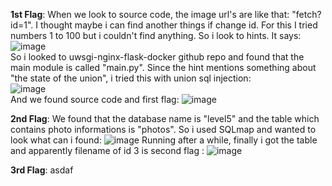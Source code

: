 <b>1st Flag</b>: When we look to source code, the image url's are like that: "fetch?id=1". I thought maybe i can find another things if change id. 
         For this I tried numbers 1 to 100 but i couldn't find anything. So i look to hints. It says: ![image](https://user-images.githubusercontent.com/46759694/193409474-ede15a75-fbcc-4f2d-8ded-d717ce8c2c85.png)
         <br> So i looked to uwsgi-nginx-flask-docker github repo and found that the main module is called "main.py". Since the hint mentions something about "the state of the union",
         i tried this with union sql injection: <br> ![image](https://user-images.githubusercontent.com/46759694/193409657-5a314ea5-59b6-4165-a751-5698f5888fd3.png)
         <br> And we found source code and first flag: ![image](https://user-images.githubusercontent.com/46759694/193409701-c4cd51d1-0002-40b3-b022-b3a5df39a9c8.png)

<b>2nd Flag</b>: We found that the database name is "level5" and the table which contains photo informations is "photos". So i used SQLmap and wanted to look what can i found: 
         ![image](https://user-images.githubusercontent.com/46759694/193412292-054e019c-9d42-4618-a31a-affa4d5dff52.png)
         Running after a while, finally i got the table and apparently filename of id 3 is second flag : ![image](https://user-images.githubusercontent.com/46759694/193412380-124b30b3-6e94-4462-9099-163ddafad87c.png)

<b>3rd Flag</b>: asdaf 
